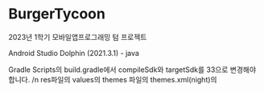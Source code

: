 # BurgerTycoon
2023년 1학기 모바일앱프로그래밍 텀 프로젝트

Android Studio Dolphin (2021.3.1) - java

Gradle Scripts의 build.gradle에서 compileSdk와 targetSdk를 33으로 변경해야 합니다. /n
res파일의 values의 themes 파일의 themes.xml(night)의 <style>의 parent를 "Theme.MaterialComponents.DayNight.DarkActionBar“로 변경해야 합니다. /n
breadbottom, breadtop, cheese, meat, onion, pickles, salad, tomatoes.jpg 가 필요합니다.
